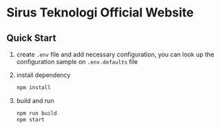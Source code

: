# Sirus Teknologi Official Website

## Quick Start

1. create `.env` file and add necessary configuration, you can look up the configuration sample on `.env.defaults` file

1. install dependency

    ```bash
    npm install
    ```

1. build and run

    ```bash
    npm run build
    npm start
    ```
